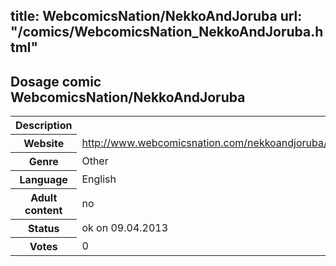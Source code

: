 title: WebcomicsNation/NekkoAndJoruba
url: "/comics/WebcomicsNation_NekkoAndJoruba.html"
---
Dosage comic WebcomicsNation/NekkoAndJoruba
-----------------------------------------

<table class="comicinfo">
<tr>
<th>Description</th><td></td>
</tr>
<tr>
<th>Website</th><td><a href="http://www.webcomicsnation.com/nekkoandjoruba/nekkoandjoruba/">http://www.webcomicsnation.com/nekkoandjoruba/nekkoandjoruba/</a></td>
</tr>
<tr>
<th>Genre</th><td>Other</td>
</tr>
<tr>
<th>Language</th><td>English</td>
</tr>
<tr>
<th>Adult content</th><td>no</td>
</tr>
<tr>
<th>Status</th><td>ok on 09.04.2013</td>
</tr>
<tr>
<th>Votes</th><td>0</div></td>
</tr>
</table>
